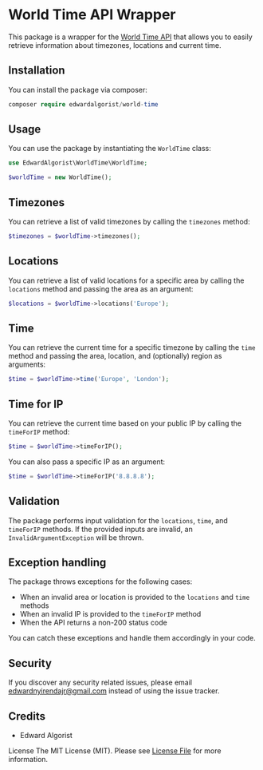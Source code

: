 
# World Time API Wrapper
This package is a wrapper for the [World Time API](https://worldtimeapi.org/) that allows you to easily retrieve information about timezones, locations and current time.

## Installation
You can install the package via composer:

```php
composer require edwardalgorist/world-time
```

## Usage
You can use the package by instantiating the `WorldTime` class:

```php
use EdwardAlgorist\WorldTime\WorldTime;

$worldTime = new WorldTime();
```

## Timezones
You can retrieve a list of valid timezones by calling the `timezones` method:

```php
$timezones = $worldTime->timezones();
```

## Locations
You can retrieve a list of valid locations for a specific area by calling the `locations` method and passing the area as an argument:

```php
$locations = $worldTime->locations('Europe');
```

## Time
You can retrieve the current time for a specific timezone by calling the `time` method and passing the area, location, and (optionally) region as arguments:

```php
$time = $worldTime->time('Europe', 'London');
```

## Time for IP
You can retrieve the current time based on your public IP by calling the `timeForIP` method:

```php
$time = $worldTime->timeForIP();
```

You can also pass a specific IP as an argument:

```php
$time = $worldTime->timeForIP('8.8.8.8');
```


## Validation
The package performs input validation for the `locations`, `time`, and `timeForIP` methods. If the provided inputs are invalid, an `InvalidArgumentException` will be thrown.

## Exception handling
The package throws exceptions for the following cases:

- When an invalid area or location is provided to the `locations` and `time` methods
- When an invalid IP is provided to the `timeForIP` method
- When the API returns a non-200 status code

You can catch these exceptions and handle them accordingly in your code.

## Security
If you discover any security related issues, please email edwardnyirendajr@gmail.com instead of using the issue tracker.

## Credits
- Edward Algorist

License
The MIT License (MIT). Please see [License File](https://github.com/edwardalgorist/world-time/blob/main/LICENSE.md) for more information.
